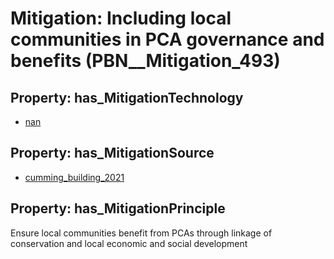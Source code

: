 # Mitigation: __Including local communities in PCA governance and benefits__ (PBN__Mitigation_493)

## Property: has_MitigationTechnology

* [nan](../Technology/PBN__Technology_22)

## Property: has_MitigationSource

* [cumming_building_2021](../Article/PBN__Article_33)

## Property: has_MitigationPrinciple

Ensure local communities benefit from PCAs through linkage of conservation and local economic and social development

